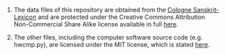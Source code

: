 1. The data files of this repository are obtained from the
    [Cologne Sanskrit-Lexicon](http://www.sanskrit-lexicon.uni-koeln.de/) and are protected under the
    Creative Commons Attribution Non-Commercial Share Alike license available in full 
    [here](http://creativecommons.org/licenses/by-nc-sa/3.0/legalcode).

2. The other files, including the computer software source code (e.g. hwcmp.py), are licensed under the
MIT license, which is stated [here](http://opensource.org/licenses/MIT).


    

